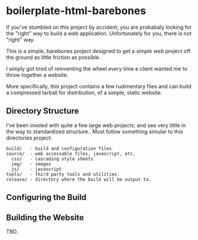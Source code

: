 boilerplate-html-barebones
==========================

If you've stumbled on this project by accident, you are probabaly looking for the "right" way to build a web application.  Unfortunately for you, there is not "right" way.

This is a simple, barebones project designed to get a _simple web_ project off the ground as little friction as possible.  

I simply got tired of reinventing the wheel every time a client wanted me to throw together a website.

More specifically, this project contains a few rudimentary files and can build a compressed tarball for distribution, of a simple, static website.  

Directory Structure
---
I've been involed with quite a few large web projects, and see very little in the way to standardized structure..  Most follow something simular to this directories project:

    build/   - build and configuration files
    source/  - web accessable files, javascript, etc.
      css/   - cascading style sheets
      img/   - images
      js/    - javascript
    tools/   - third party tools and utilities. 
    release/ - directory where the build will be output to. 

Configuring the Build
---

Building the Website
---

TBD.
